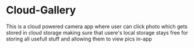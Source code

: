 # Cloud-Gallery
This is a cloud powered camera app where user can click photo which gets stored in cloud storage making sure that usere's local storage stays free for storing all usefull stuff and allowing them to view pics in-app
